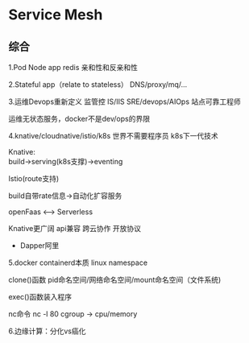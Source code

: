 # Service Mesh

## 综合
1.Pod Node app redis
亲和性和反亲和性

2.Stateful app（relate to stateless）
DNS/proxy/mq/...

3.运维Devops重新定义
监管控 IS/IIS
SRE/devops/AIOps
站点可靠工程师

运维无状态服务，docker不是dev/ops的界限

4.knative/cloudnative/istio/k8s
世界不需要程序员
k8s下一代技术

Knative:  
build->serving(k8s支撑)->eventing

Istio(route支持)

build自带rate信息->自动化扩容服务

openFaas <--> Serverless

Knative更广阔
api兼容 跨云协作 开放协议

* Dapper阿里

5.docker containerd本质
linux namespace

clone()函数 pid命名空间/网络命名空间/mount命名空间（文件系统)

exec()函数装入程序

nc命令 nc -l 80
cgroup -> cpu/memory

6.边缘计算：分化vs癌化

